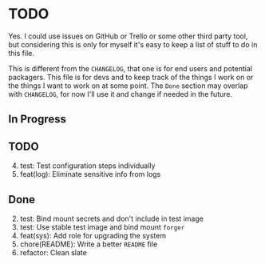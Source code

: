 # TODO

Yes. I could use issues on GitHub or Trello or some other third party tool, but
considering this is only for myself it's easy to keep a list of stuff to do in
this file.

This is different from the `CHANGELOG`, that one is for end users and potential
packagers. This file is for devs and to keep track of the things I work on or
the things I want to work on at some point. The `Done` section may overlap with
`CHANGELOG`, for now I'll use it and change if needed in the future.

## In Progress


## TODO

4. test: Test configuration steps individually
5. feat(log): Eliminate sensitive info from logs

## Done

2. test: Bind mount secrets and don't include in test image
3. test: Use stable test image and bind mount `forger`
6. feat(sys): Add role for upgrading the system
1. chore(README): Write a better `README` file
7. refactor: Clean slate
